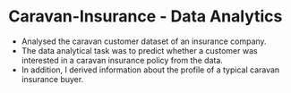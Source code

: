 # Caravan-Insurance - Data Analytics

- Analysed the caravan customer
dataset of an insurance company. 
- The data analytical task was to
predict whether a customer was interested in a caravan insurance policy from the data.
- In addition, I derived information about the profile of a typical caravan insurance buyer.
